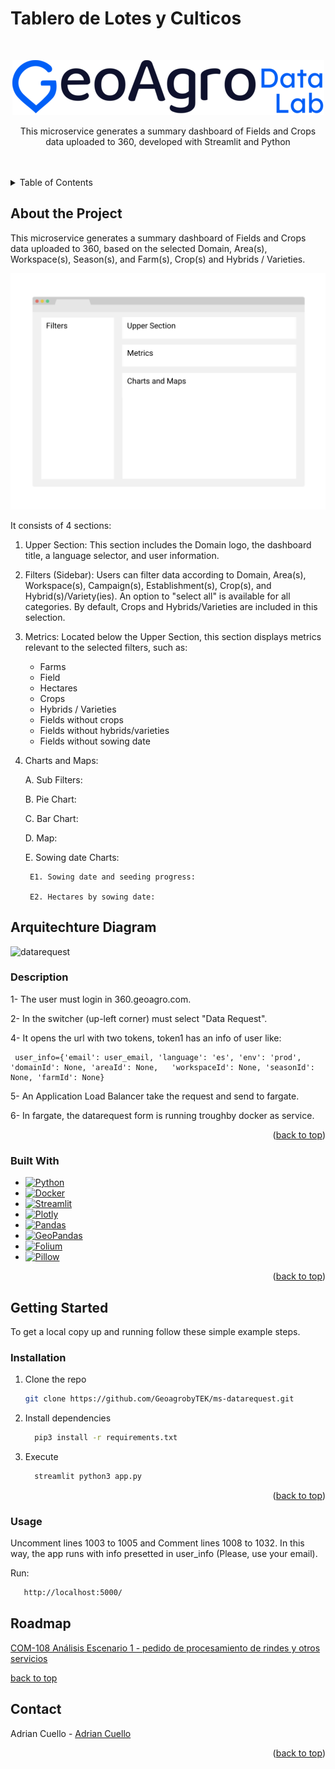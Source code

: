 # Tablero de Lotes y Culticos

<!-- Improved compatibility of back to top link: See: https://github.com/othneildrew/Best-README-Template/pull/73 -->
<a name="readme-top"></a>

<!-- PROJECT LOGO -->
<br />
<div align="center">

![image](assets/datalab.png)

  </a>

  <p align="center">
      This microservice generates a summary dashboard of Fields and Crops data uploaded to 360, developed with Streamlit and Python <br />
    <br />
    <br />
  </p>
</div>



<!-- TABLE OF CONTENTS -->
<details>
  <summary>Table of Contents</summary>
  <ol>
    <li>
      <a href="#about-the-project">About The Project</a>
      <ul>
        <li><a href="#built-with">Built With</a></li>
        <li><a href="#arquitechture-diagram">Arquitechture-Diagram</a></li>
      </ul>
    </li>
    <li>
      <a href="#getting-started">Getting Started</a>
      <ul>
        <li><a href="#installation">Installation</a></li>
        <li><a href="#usage">Usage</a></li>
      </ul>
    </li>
    <li><a href="#roadmap">Roadmap</a></li>
    <li><a href="#contact">Contact</a></li>
  </ol>
</details>



<!-- ABOUT THE PROJECT -->

## About the Project

This microservice generates a summary dashboard of Fields and Crops data uploaded to 360, based on the selected Domain, Area(s), Workspace(s), Season(s), and Farm(s), Crop(s) and Hybrids / Varieties.

[![Product Name Screen Shot][product-screenshot]](assets/Tablero.png)

It consists of 4 sections:

1. Upper Section: This section includes the Domain logo, the dashboard title, a language selector, and user information.

2. Filters (Sidebar): Users can filter data according to Domain, Area(s), Workspace(s), Campaign(s), Establishment(s), Crop(s), and Hybrid(s)/Variety(ies). An option to "select all" is available for all categories. By default, Crops and Hybrids/Varieties are included in this selection.

3. Metrics: Located below the Upper Section, this section displays metrics relevant to the selected filters, such as:

    * Farms
    * Field
    * Hectares
    * Crops
    * Hybrids / Varieties
    * Fields without crops
    * Fields without hybrids/varieties
    * Fields without sowing date

4. Charts and Maps:

    A. Sub Filters:

    B. Pie Chart:

    C. Bar Chart:

    D. Map:

    E. Sowing date Charts:

        E1. Sowing date and seeding progress:

        E2. Hectares by sowing date:


## Arquitechture Diagram 

![datarequest](https://github.com/GeoagrobyTEK/ms-datarequest/assets/101668748/deb86ec8-e2c3-42f6-9d20-8eb59b8983ce)

### Description

   
1- The user must login in 360.geoagro.com.

2- In the switcher (up-left corner) must select "Data Request".

4- It opens the url with two tokens, token1 has an info of user like:
   
     user_info={'email': user_email, 'language': 'es', 'env': 'prod', 'domainId': None, 'areaId': None,   'workspaceId': None, 'seasonId': None, 'farmId': None}

5- An Application Load Balancer take the request and send to fargate.
  
6- In fargate, the datarequest form is running troughby docker as service.
   


<p align="right">(<a href="#readme-top">back to top</a>)</p>

### Built With
* [![Python][Python.org]][Python-url]
* [![Docker][docker]][docker-url]
* [![Streamlit][streamlit]][streamlit-url]
* [![Plotly][plotly]][plotly-url]
* [![Pandas][pandas]][pandas-url]
* [![GeoPandas][geopandas]][geopandas-url]
* [![Folium][folium]][folium-url]
* [![Pillow][pillow]][pillow-url]

<p align="right">(<a href="#readme-top">back to top</a>)</p>

<!-- GETTING STARTED -->
## Getting Started

To get a local copy up and running follow these simple example steps.

### Installation

1. Clone the repo
   ```sh
   git clone https://github.com/GeoagrobyTEK/ms-datarequest.git
   ```
2. Install dependencies
   ```sh
     pip3 install -r requirements.txt
   ```
3. Execute
   ```sh
     streamlit python3 app.py 
   ```

<p align="right">(<a href="#readme-top">back to top</a>)</p>


### Usage

Uncomment lines 1003 to 1005 and Comment lines 1008 to 1032.
In this way, the app runs with info presetted in user_info (Please, use your email).

Run:
 ```sh
    http://localhost:5000/
 ```
  
<!-- ROADMAP -->
## Roadmap

<a href="https://docs.google.com/document/d/1QxpfWqW6_ozwE6CJHmlvxza1wv9uV7N08ZcqytdeTwc/edit#heading=h.yq8ikg4wx1f9">
  COM-108 Análisis Escenario 1 - pedido de procesamiento de rindes y otros servicios
</a>
<p><a href="#readme-top">back to top</a></p>

<!-- CONTACT -->
## Contact

Adrian Cuello - [Adrian Cuello](mailto:acuello@geoagro.com.com?subject=[GitHub]ms-collector)

<p align="right">(<a href="#readme-top">back to top</a>)</p>


<!-- MARKDOWN LINKS & IMAGES -->
<!-- https://www.markdownguide.org/basic-syntax/#reference-style-links -->
[product-screenshot]: assets/Tablero.png

[Python.org]: https://img.shields.io/badge/Python-3670A0?style=for-the-badge&logo=python&logoColor=ffdd54
[Python-url]: https://python.org/

[streamlit]: https://img.shields.io/badge/Streamlit-FF4B4B?style=for-the-badge&logo=streamlit&logoColor=white
[streamlit-url]: https://docs.streamlit.io/

[docker]: https://img.shields.io/badge/Docker-2496ED?style=for-the-badge&logo=docker&logoColor=white
[docker-url]: https://www.docker.com/

[plotly]: https://img.shields.io/badge/Plotly-3F4F75?style=for-the-badge&logo=plotly&logoColor=white
[plotly-url]: https://plotly.com/python/

[pandas]: https://img.shields.io/badge/Pandas-150458?style=for-the-badge&logo=pandas&logoColor=white
[pandas-url]: https://pandas.pydata.org/

[geopandas]: https://img.shields.io/badge/GeoPandas-119DFF?style=for-the-badge&logo=geopandas&logoColor=white
[geopandas-url]: https://geopandas.org/

[folium]: https://img.shields.io/badge/Folium-77B829?style=for-the-badge&logo=folium&logoColor=white
[folium-url]: https://python-visualization.github.io/folium/

[pillow]: https://img.shields.io/badge/Pillow-FF5B77?style=for-the-badge&logo=pillow&logoColor=white
[pillow-url]: https://python-pillow.org/